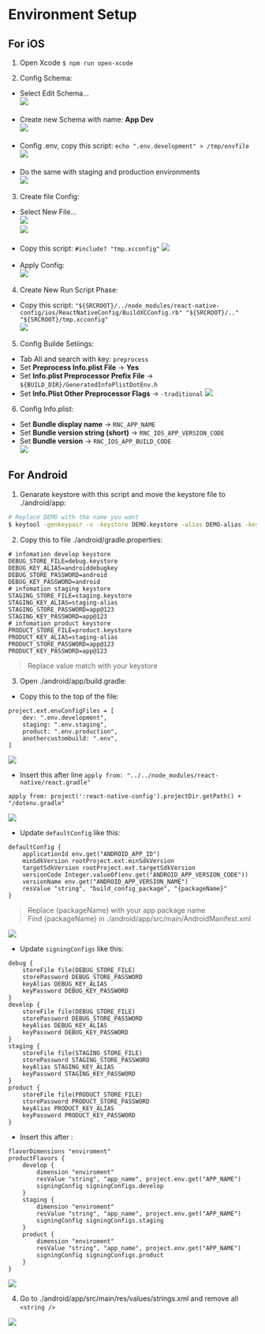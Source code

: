 # Environment Setup

## For iOS

1. Open Xcode `$ npm run open-xcode`

2. Config Schema:

- Select Edit Schema...<br />
  <img src="https://hieubeo0.github.io/static-file/react-native-guide/guide-1.png" /><br /><br />
- Create new Schema with name: <b>App Dev</b><br />
  <img src="https://hieubeo0.github.io/static-file/react-native-guide/guide-2.png" /><br /><br />
- Config .env, copy this script: `echo ".env.development" > /tmp/envfile`
  <img src="https://hieubeo0.github.io/static-file/react-native-guide/guide-3.png" /><br /><br />
- Do the same with staging and production environments<br />
  <img src="https://hieubeo0.github.io/static-file/react-native-guide/guide-4.png" /><br />

3. Create file Config:

- Select New File...<br />
  <img src="https://hieubeo0.github.io/static-file/react-native-guide/guide-5.png" /><br />
  <img src="https://hieubeo0.github.io/static-file/react-native-guide/guide-6.png" /><br /><br />
- Copy this script: `#include? "tmp.xcconfig"`
  <img src="https://hieubeo0.github.io/static-file/react-native-guide/guide-7.png" /><br /><br />
- Apply Config:<br/>
  <img src="https://hieubeo0.github.io/static-file/react-native-guide/guide-8.png" /><br />

4. Create New Run Script Phase:<br />

- Copy this script: `"${SRCROOT}/../node_modules/react-native-config/ios/ReactNativeConfig/BuildXCConfig.rb" "${SRCROOT}/.." "${SRCROOT}/tmp.xcconfig"`<br />
  <img src="https://hieubeo0.github.io/static-file/react-native-guide/guide-9.png" /><br />

5. Config Builde Setiings:<br />

- Tab All and search with key: `preprocess`
- Set <b>Preprocess Info.plist File</b> -> <b>Yes</b>
- Set <b>Info.plist Preprocessor Prefix File</b> -> `${BUILD_DIR}/GeneratedInfoPlistDotEnv.h`
- Set <b>Info.Plist Other Preprocessor Flags</b> -> `-traditional`
  <img src="https://hieubeo0.github.io/static-file/react-native-guide/guide-10.png" /><br />

6. Config Info.plist:

- Set <b>Bundle display name</b> -> `RNC_APP_NAME`
- Set <b>Bundle version string (short)</b> -> `RNC_IOS_APP_VERSION_CODE`
- Set <b>Bundle version</b> -> `RNC_IOS_APP_BUILD_CODE`<br />
  <img src="https://hieubeo0.github.io/static-file/react-native-guide/guide-11.png" /><br />

## For Android

1. Genarate keystore with this script and move the keystore file to ./android/app:

```bash
# Replace DEMO with the name you want
$ keytool -genkeypair -v -keystore DEMO.keystore -alias DEMO-alias -keyalg RSA -keysize 2048 -validity 10000
```

2. Copy this to file ./android/gradle.properties:

```
# infomation develop keystore
DEBUG_STORE_FILE=debug.keystore
DEBUG_KEY_ALIAS=androiddebugkey
DEBUG_STORE_PASSWORD=android
DEBUG_KEY_PASSWORD=android
# infomation staging keystore
STAGING_STORE_FILE=staging.keystore
STAGING_KEY_ALIAS=staging-alias
STAGING_STORE_PASSWORD=app@123
STAGING_KEY_PASSWORD=app@123
# infomation product keystore
PRODUCT_STORE_FILE=product.keystore
PRODUCT_KEY_ALIAS=staging-alias
PRODUCT_STORE_PASSWORD=app@123
PRODUCT_KEY_PASSWORD=app@123
```

> Replace value match with your keystore

3. Open ./android/app/build.gradle:

- Copy this to the top of the file:

```
project.ext.envConfigFiles = [
    dev: ".env.development",
    staging: ".env.staging",
    product: ".env.production",
    anothercustombuild: ".env",
]
```

<img src="https://hieubeo0.github.io/static-file/react-native-guide/guide-12.png" /><br />

- Insert this after line `apply from: "../../node_modules/react-native/react.gradle"`

```
apply from: project(':react-native-config').projectDir.getPath() + "/dotenv.gradle"
```

<img src="https://hieubeo0.github.io/static-file/react-native-guide/guide-13.png" /><br />

- Update `defaultConfig` like this:

```
defaultConfig {
    applicationId env.get("ANDROID_APP_ID")
    minSdkVersion rootProject.ext.minSdkVersion
    targetSdkVersion rootProject.ext.targetSdkVersion
    versionCode Integer.valueOf(env.get("ANDROID_APP_VERSION_CODE"))
    versionName env.get("ANDROID_APP_VERSION_NAME")
    resValue "string", "build_config_package", "{packageName}"
}
```

> Replace {packageName} with your app package name<br />
> Find {packageName} in ./android/app/src/main/AndroidManifest.xml

<img src="https://hieubeo0.github.io/static-file/react-native-guide/guide-14.png" /><br />

- Update `signingConfigs` like this:

```
debug {
    storeFile file(DEBUG_STORE_FILE)
    storePassword DEBUG_STORE_PASSWORD
    keyAlias DEBUG_KEY_ALIAS
    keyPassword DEBUG_KEY_PASSWORD
}
develop {
    storeFile file(DEBUG_STORE_FILE)
    storePassword DEBUG_STORE_PASSWORD
    keyAlias DEBUG_KEY_ALIAS
    keyPassword DEBUG_KEY_PASSWORD
}
staging {
    storeFile file(STAGING_STORE_FILE)
    storePassword STAGING_STORE_PASSWORD
    keyAlias STAGING_KEY_ALIAS
    keyPassword STAGING_KEY_PASSWORD
}
product {
    storeFile file(PRODUCT_STORE_FILE)
    storePassword PRODUCT_STORE_PASSWORD
    keyAlias PRODUCT_KEY_ALIAS
    keyPassword PRODUCT_KEY_PASSWORD
}
```

- Insert this after :

```
flavorDimensions "enviroment"
productFlavors {
    develop {
        dimension "enviroment"
        resValue "string", "app_name", project.env.get("APP_NAME")
        signingConfig signingConfigs.develop
    }
    staging {
        dimension "enviroment"
        resValue "string", "app_name", project.env.get("APP_NAME")
        signingConfig signingConfigs.staging
    }
    product {
        dimension "enviroment"
        resValue "string", "app_name", project.env.get("APP_NAME")
        signingConfig signingConfigs.product
    }
}
```

<img src="https://hieubeo0.github.io/static-file/react-native-guide/guide-15.png" /><br />

4. Go to ./android/app/src/main/res/values/strings.xml and remove all `<string />`

<img src="https://hieubeo0.github.io/static-file/react-native-guide/guide-16.png" /><br />

